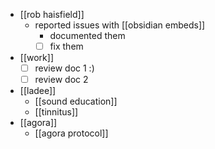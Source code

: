 - [[rob haisfield]]
  - reported issues with [[obsidian embeds]]
    - documented them
    - [ ] fix them
- [[work]]
  - [ ] review doc 1 :)
  - [ ] review doc 2
- [[ladee]]
  - [[sound education]]
  - [[tinnitus]]
- [[agora]]
  - [[agora protocol]]
